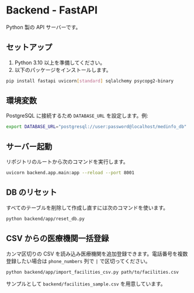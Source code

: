# Backend - FastAPI

Python 製の API サーバーです。

## セットアップ

1. Python 3.10 以上を準備してください。
2. 以下のパッケージをインストールします。

```bash
pip install fastapi uvicorn[standard] sqlalchemy psycopg2-binary
```

## 環境変数

PostgreSQL に接続するため `DATABASE_URL` を設定します。例:

```bash
export DATABASE_URL="postgresql://user:password@localhost/medinfo_db"
```

## サーバー起動

リポジトリのルートから次のコマンドを実行します。

```bash
uvicorn backend.app.main:app --reload --port 8001
```

## DB のリセット

すべてのテーブルを削除して作成し直すには次のコマンドを使います。

```bash
python backend/app/reset_db.py
```

## CSV からの医療機関一括登録

カンマ区切りの CSV を読み込み医療機関を追加登録できます。電話番号を複数登録したい場合は `phone_numbers` 列で `|` で区切ってください。

```bash
python backend/app/import_facilities_csv.py path/to/facilities.csv
```

サンプルとして `backend/facilities_sample.csv` を用意しています。
